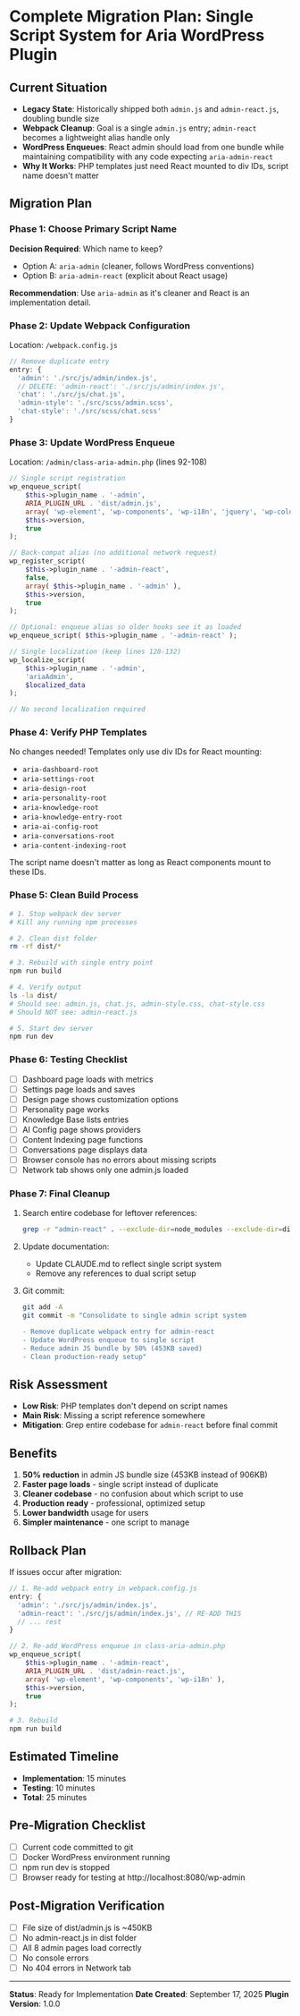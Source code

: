 # Complete Migration Plan: Single Script System for Aria WordPress Plugin

## Current Situation
- **Legacy State**: Historically shipped both `admin.js` and `admin-react.js`, doubling bundle size
- **Webpack Cleanup**: Goal is a single `admin.js` entry; `admin-react` becomes a lightweight alias handle only
- **WordPress Enqueues**: React admin should load from one bundle while maintaining compatibility with any code expecting `aria-admin-react`
- **Why It Works**: PHP templates just need React mounted to div IDs, script name doesn't matter

## Migration Plan

### Phase 1: Choose Primary Script Name
**Decision Required**: Which name to keep?
- Option A: `aria-admin` (cleaner, follows WordPress conventions)
- Option B: `aria-admin-react` (explicit about React usage)

**Recommendation**: Use `aria-admin` as it's cleaner and React is an implementation detail.

### Phase 2: Update Webpack Configuration
Location: `/webpack.config.js`

```javascript
// Remove duplicate entry
entry: {
  'admin': './src/js/admin/index.js',
  // DELETE: 'admin-react': './src/js/admin/index.js',
  'chat': './src/js/chat.js',
  'admin-style': './src/scss/admin.scss',
  'chat-style': './src/scss/chat.scss'
}
```

### Phase 3: Update WordPress Enqueue
Location: `/admin/class-aria-admin.php` (lines 92-108)

```php
// Single script registration
wp_enqueue_script(
    $this->plugin_name . '-admin',
    ARIA_PLUGIN_URL . 'dist/admin.js',
    array( 'wp-element', 'wp-components', 'wp-i18n', 'jquery', 'wp-color-picker' ),
    $this->version,
    true
);

// Back-compat alias (no additional network request)
wp_register_script(
    $this->plugin_name . '-admin-react',
    false,
    array( $this->plugin_name . '-admin' ),
    $this->version,
    true
);

// Optional: enqueue alias so older hooks see it as loaded
wp_enqueue_script( $this->plugin_name . '-admin-react' );

// Single localization (keep lines 128-132)
wp_localize_script(
    $this->plugin_name . '-admin',
    'ariaAdmin',
    $localized_data
);

// No second localization required
```

### Phase 4: Verify PHP Templates
No changes needed! Templates only use div IDs for React mounting:
- `aria-dashboard-root`
- `aria-settings-root`
- `aria-design-root`
- `aria-personality-root`
- `aria-knowledge-root`
- `aria-knowledge-entry-root`
- `aria-ai-config-root`
- `aria-conversations-root`
- `aria-content-indexing-root`

The script name doesn't matter as long as React components mount to these IDs.

### Phase 5: Clean Build Process
```bash
# 1. Stop webpack dev server
# Kill any running npm processes

# 2. Clean dist folder
rm -rf dist/*

# 3. Rebuild with single entry point
npm run build

# 4. Verify output
ls -la dist/
# Should see: admin.js, chat.js, admin-style.css, chat-style.css
# Should NOT see: admin-react.js

# 5. Start dev server
npm run dev
```

### Phase 6: Testing Checklist
- [ ] Dashboard page loads with metrics
- [ ] Settings page loads and saves
- [ ] Design page shows customization options
- [ ] Personality page works
- [ ] Knowledge Base lists entries
- [ ] AI Config page shows providers
- [ ] Content Indexing page functions
- [ ] Conversations page displays data
- [ ] Browser console has no errors about missing scripts
- [ ] Network tab shows only one admin.js loaded

### Phase 7: Final Cleanup
1. Search entire codebase for leftover references:
   ```bash
   grep -r "admin-react" . --exclude-dir=node_modules --exclude-dir=dist
   ```

2. Update documentation:
   - Update CLAUDE.md to reflect single script system
   - Remove any references to dual script setup

3. Git commit:
   ```bash
   git add -A
   git commit -m "Consolidate to single admin script system

   - Remove duplicate webpack entry for admin-react
   - Update WordPress enqueue to single script
   - Reduce admin JS bundle by 50% (453KB saved)
   - Clean production-ready setup"
   ```

## Risk Assessment
- **Low Risk**: PHP templates don't depend on script names
- **Main Risk**: Missing a script reference somewhere
- **Mitigation**: Grep entire codebase for `admin-react` before final commit

## Benefits
1. **50% reduction** in admin JS bundle size (453KB instead of 906KB)
2. **Faster page loads** - single script instead of duplicate
3. **Cleaner codebase** - no confusion about which script to use
4. **Production ready** - professional, optimized setup
5. **Lower bandwidth** usage for users
6. **Simpler maintenance** - one script to manage

## Rollback Plan
If issues occur after migration:

```javascript
// 1. Re-add webpack entry in webpack.config.js
entry: {
  'admin': './src/js/admin/index.js',
  'admin-react': './src/js/admin/index.js', // RE-ADD THIS
  // ... rest
}
```

```php
// 2. Re-add WordPress enqueue in class-aria-admin.php
wp_enqueue_script(
    $this->plugin_name . '-admin-react',
    ARIA_PLUGIN_URL . 'dist/admin-react.js',
    array( 'wp-element', 'wp-components', 'wp-i18n' ),
    $this->version,
    true
);
```

```bash
# 3. Rebuild
npm run build
```

## Estimated Timeline
- **Implementation**: 15 minutes
- **Testing**: 10 minutes
- **Total**: 25 minutes

## Pre-Migration Checklist
- [ ] Current code committed to git
- [ ] Docker WordPress environment running
- [ ] npm run dev is stopped
- [ ] Browser ready for testing at http://localhost:8080/wp-admin

## Post-Migration Verification
- [ ] File size of dist/admin.js is ~450KB
- [ ] No admin-react.js in dist folder
- [ ] All 8 admin pages load correctly
- [ ] No console errors
- [ ] No 404 errors in Network tab

---

**Status**: Ready for Implementation
**Date Created**: September 17, 2025
**Plugin Version**: 1.0.0
